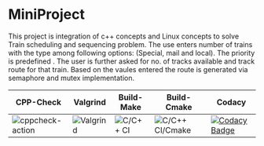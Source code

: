 # MiniProject


This project is integration of c++ concepts and Linux concepts to solve Train scheduling and sequencing problem.
The use enters number of trains with the type among following options: (Special, mail and local). The priority is predefined . The user is further asked for no. of tracks available and track route for that train. Based on the vaules entered the route is generated via semaphore and mutex implementation.

|CPP-Check|Valgrind|Build-Make|Build-Cmake|Codacy|
|---------|--------|----------|-----------|------|
|![cppcheck-action](https://github.com/99002688/MiniProject/workflows/cppcheck-action/badge.svg)|![Valgrind](https://github.com/99002688/MiniProject/workflows/Valgrind/badge.svg)|![C/C++ CI](https://github.com/99002688/MiniProject/workflows/C/C++%20CI/badge.svg)|![C/C++ CI/Cmake](https://github.com/99002688/MiniProject/workflows/C/C++%20CI/Cmake/badge.svg)|[![Codacy Badge](https://app.codacy.com/project/badge/Grade/bf84bda0ff524c2cbfb0c69972e00723)](https://www.codacy.com/gh/99002688/MiniProject/dashboard?utm_source=github.com&amp;utm_medium=referral&amp;utm_content=99002688/MiniProject&amp;utm_campaign=Badge_Grade)|
